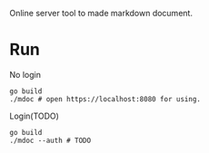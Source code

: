 Online server tool to made markdown document.

# Run

No login
```shell
go build
./mdoc # open https://localhost:8080 for using.
```

Login(TODO)
```shell
go build
./mdoc --auth # TODO
```
